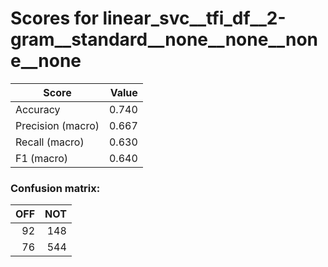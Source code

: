 # Scores for linear_svc__tfi_df__2-gram__standard__none__none__none__none
|      Score      |Value|
|-----------------|----:|
|Accuracy         |0.740|
|Precision (macro)|0.667|
|Recall (macro)   |0.630|
|F1 (macro)       |0.640|

### Confusion matrix:
|OFF|NOT|
|--:|--:|
| 92|148|
| 76|544|
